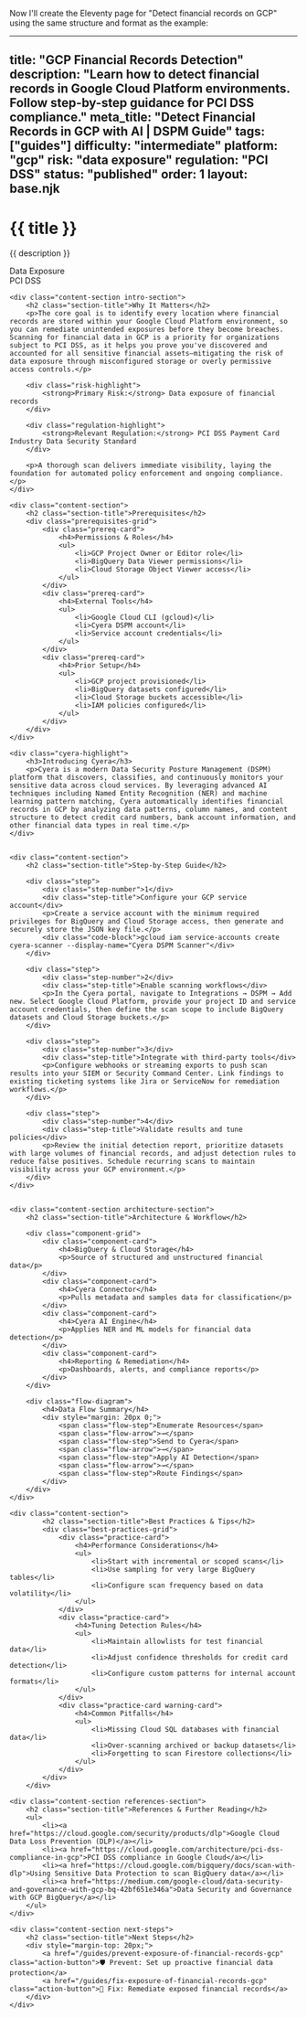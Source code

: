 Now I'll create the Eleventy page for "Detect financial records on GCP" using the same structure and format as the example:

---
title: "GCP Financial Records Detection"
description: "Learn how to detect financial records in Google Cloud Platform environments. Follow step-by-step guidance for PCI DSS compliance."
meta_title: "Detect Financial Records in GCP with AI | DSPM Guide"
tags: ["guides"]
difficulty: "intermediate"
platform: "gcp"
risk: "data exposure"
regulation: "PCI DSS"
status: "published"
order: 1
layout: base.njk
---

<div class="container">
    <div class="header">
        <h1>{{ title }}</h1>
        <p>{{ description }}</p>
        <div class="badge">Data Exposure</div>
        <div class="badge regulation">PCI DSS</div>
    </div>

    <div class="content-section intro-section">
        <h2 class="section-title">Why It Matters</h2>
        <p>The core goal is to identify every location where financial records are stored within your Google Cloud Platform environment, so you can remediate unintended exposures before they become breaches. Scanning for financial data in GCP is a priority for organizations subject to PCI DSS, as it helps you prove you've discovered and accounted for all sensitive financial assets—mitigating the risk of data exposure through misconfigured storage or overly permissive access controls.</p>
        
        <div class="risk-highlight">
            <strong>Primary Risk:</strong> Data exposure of financial records
        </div>
        
        <div class="regulation-highlight">
            <strong>Relevant Regulation:</strong> PCI DSS Payment Card Industry Data Security Standard
        </div>
        
        <p>A thorough scan delivers immediate visibility, laying the foundation for automated policy enforcement and ongoing compliance.</p>
    </div>

    <div class="content-section">
        <h2 class="section-title">Prerequisites</h2>
        <div class="prerequisites-grid">
            <div class="prereq-card">
                <h4>Permissions & Roles</h4>
                <ul>
                    <li>GCP Project Owner or Editor role</li>
                    <li>BigQuery Data Viewer permissions</li>
                    <li>Cloud Storage Object Viewer access</li>
                </ul>
            </div>
            <div class="prereq-card">
                <h4>External Tools</h4>
                <ul>
                    <li>Google Cloud CLI (gcloud)</li>
                    <li>Cyera DSPM account</li>
                    <li>Service account credentials</li>
                </ul>
            </div>
            <div class="prereq-card">
                <h4>Prior Setup</h4>
                <ul>
                    <li>GCP project provisioned</li>
                    <li>BigQuery datasets configured</li>
                    <li>Cloud Storage buckets accessible</li>
                    <li>IAM policies configured</li>
                </ul>
            </div>
        </div>
    </div>
	
    <div class="cyera-highlight">
        <h3>Introducing Cyera</h3>
        <p>Cyera is a modern Data Security Posture Management (DSPM) platform that discovers, classifies, and continuously monitors your sensitive data across cloud services. By leveraging advanced AI techniques including Named Entity Recognition (NER) and machine learning pattern matching, Cyera automatically identifies financial records in GCP by analyzing data patterns, column names, and content structure to detect credit card numbers, bank account information, and other financial data types in real time.</p>
    </div>
	

    <div class="content-section">
        <h2 class="section-title">Step-by-Step Guide</h2>
        
        <div class="step">
            <div class="step-number">1</div>
            <div class="step-title">Configure your GCP service account</div>
            <p>Create a service account with the minimum required privileges for BigQuery and Cloud Storage access, then generate and securely store the JSON key file.</p>
            <div class="code-block">gcloud iam service-accounts create cyera-scanner --display-name="Cyera DSPM Scanner"</div>
        </div>

        <div class="step">
            <div class="step-number">2</div>
            <div class="step-title">Enable scanning workflows</div>
            <p>In the Cyera portal, navigate to Integrations → DSPM → Add new. Select Google Cloud Platform, provide your project ID and service account credentials, then define the scan scope to include BigQuery datasets and Cloud Storage buckets.</p>
        </div>

        <div class="step">
            <div class="step-number">3</div>
            <div class="step-title">Integrate with third-party tools</div>
            <p>Configure webhooks or streaming exports to push scan results into your SIEM or Security Command Center. Link findings to existing ticketing systems like Jira or ServiceNow for remediation workflows.</p>
        </div>

        <div class="step">
            <div class="step-number">4</div>
            <div class="step-title">Validate results and tune policies</div>
            <p>Review the initial detection report, prioritize datasets with large volumes of financial records, and adjust detection rules to reduce false positives. Schedule recurring scans to maintain visibility across your GCP environment.</p>
        </div>
    </div>


    <div class="content-section architecture-section">
        <h2 class="section-title">Architecture & Workflow</h2>
        
        <div class="component-grid">
            <div class="component-card">
                <h4>BigQuery & Cloud Storage</h4>
                <p>Source of structured and unstructured financial data</p>
            </div>
            <div class="component-card">
                <h4>Cyera Connector</h4>
                <p>Pulls metadata and samples data for classification</p>
            </div>
            <div class="component-card">
                <h4>Cyera AI Engine</h4>
                <p>Applies NER and ML models for financial data detection</p>
            </div>
            <div class="component-card">
                <h4>Reporting & Remediation</h4>
                <p>Dashboards, alerts, and compliance reports</p>
            </div>
        </div>

        <div class="flow-diagram">
            <h4>Data Flow Summary</h4>
            <div style="margin: 20px 0;">
                <span class="flow-step">Enumerate Resources</span>
                <span class="flow-arrow">→</span>
                <span class="flow-step">Send to Cyera</span>
                <span class="flow-arrow">→</span>
                <span class="flow-step">Apply AI Detection</span>
                <span class="flow-arrow">→</span>
                <span class="flow-step">Route Findings</span>
            </div>
        </div>
    </div>

	<div class="content-section">
	        <h2 class="section-title">Best Practices & Tips</h2>
	        <div class="best-practices-grid">
	            <div class="practice-card">
	                <h4>Performance Considerations</h4>
	                <ul>
	                    <li>Start with incremental or scoped scans</li>
	                    <li>Use sampling for very large BigQuery tables</li>
	                    <li>Configure scan frequency based on data volatility</li>
	                </ul>
	            </div>
	            <div class="practice-card">
	                <h4>Tuning Detection Rules</h4>
	                <ul>
	                    <li>Maintain allowlists for test financial data</li>
	                    <li>Adjust confidence thresholds for credit card detection</li>
	                    <li>Configure custom patterns for internal account formats</li>
	                </ul>
	            </div>
	            <div class="practice-card warning-card">
	                <h4>Common Pitfalls</h4>
	                <ul>
	                    <li>Missing Cloud SQL databases with financial data</li>
	                    <li>Over-scanning archived or backup datasets</li>
	                    <li>Forgetting to scan Firestore collections</li>
	                </ul>
	            </div>
	        </div>
	    </div>

    <div class="content-section references-section">
        <h2 class="section-title">References & Further Reading</h2>
        <ul>
            <li><a href="https://cloud.google.com/security/products/dlp">Google Cloud Data Loss Prevention (DLP)</a></li>
            <li><a href="https://cloud.google.com/architecture/pci-dss-compliance-in-gcp">PCI DSS compliance in Google Cloud</a></li>
            <li><a href="https://cloud.google.com/bigquery/docs/scan-with-dlp">Using Sensitive Data Protection to scan BigQuery data</a></li>
            <li><a href="https://medium.com/google-cloud/data-security-and-governance-with-gcp-bq-42bf651e346a">Data Security and Governance with GCP BigQuery</a></li>
        </ul>
    </div>

    <div class="content-section next-steps">
        <h2 class="section-title">Next Steps</h2>
        <div style="margin-top: 20px;">
            <a href="/guides/prevent-exposure-of-financial-records-gcp" class="action-button">🛡️ Prevent: Set up proactive financial data protection</a>
            <a href="/guides/fix-exposure-of-financial-records-gcp" class="action-button">🔧 Fix: Remediate exposed financial records</a>
        </div>
    </div>
</div>